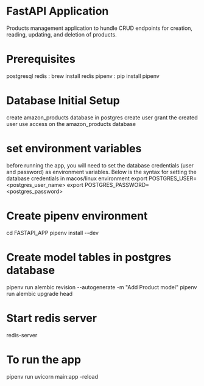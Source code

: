 # FastAPI Application

Products management application to hundle CRUD endpoints for creation, reading, updating, and deletion of products.

# Prerequisites
postgresql
redis : brew install redis
pipenv : pip install pipenv

# Database Initial Setup
create amazon_products database in postgres
create user
grant the created user use access on the amazon_products database

# set environment variables
before running the app, you will need to set the database credentials (user and password) as environment variables.
Below is the syntax for setting the database credentials in macos/linux environment
   export POSTGRES_USER=<postgres_user_name>
   export POSTGRES_PASSWORD=<postgres_password>

# Create pipenv environment
cd FASTAPI_APP
pipenv install --dev

# Create model tables in postgres database
pipenv run alembic revision --autogenerate -m "Add Product model"
pipenv run alembic upgrade head

# Start redis server
redis-server

# To run the app 
pipenv run uvicorn main:app -reload




